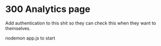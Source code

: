 # 300 Analytics page


Add authentication to this shit so they can check this when they want to themselves.

nodemon app.js to start